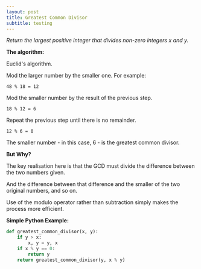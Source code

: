 ```yaml
---
layout: post
title: Greatest Common Divisor
subtitle: testing
---
```


*Return the largest positive integer that divides non-zero integers x and y.*

**The algorithm:**

Euclid's algorithm.

Mod the larger number by the smaller one. For example:

`48 % 18 = 12`

Mod the smaller number by the result of the previous step.

`18 % 12 = 6`

Repeat the previous step until there is no remainder.

`12 % 6 = 0`

The smaller number - in this case, 6 - is the greatest common divisor.

**But Why?**

The key realisation here is that the GCD must divide the difference between the two numbers given.

And the difference between that difference and the smaller of the two original numbers, and so on.

Use of the modulo operator rather than subtraction simply makes the process more efficient.

**Simple Python Example:**

```python
def greatest_common_divisor(x, y):
    if y > x:
        x, y = y, x 
    if x % y == 0:
        return y 
    return greatest_common_divisor(y, x % y)
```
